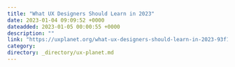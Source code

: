 ```yaml
---
title: "What UX Designers Should Learn in 2023"
date: 2023-01-04 09:09:52 +0000
dateadded: 2023-01-05 00:00:55 +0000
description: ""
link: "https://uxplanet.org/what-ux-designers-should-learn-in-2023-93f1ec5e3caf?source=rss----819cc2aaeee0---4"
category:
directory: _directory/ux-planet.md
---
```

